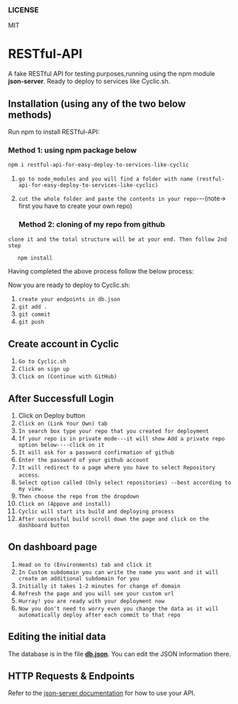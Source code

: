 ### LICENSE
MIT

# RESTful-API
A fake RESTful API for testing purposes,running using the npm module **json-server**. Ready to deploy to services like Cyclic.sh.

## Installation (using any of the two below methods)
Run npm to install RESTful-API:
   ### Method 1: using npm package below

```sh
npm i restful-api-for-easy-deploy-to-services-like-cyclic
```
1. `go to node_modules and you will find a folder with name (restful-api-for-easy-deploy-to-services-like-cyclic)`
2. `cut the whole folder and paste the contents in your repo`---(note-> first you have to create your own repo)
                    
    ### Method 2: cloning of my repo from github

 `clone it and the total structure will be at your end. Then follow 2nd step`
 ```sh
    npm install
```

Having completed the above process follow the below process:

Now you are ready to deploy to Cyclic.sh:

1. `create your endpoints in db.json`
2. `git add .`
3. `git commit`
4. `git push`

## Create account in Cyclic
1. `Go to Cyclic.sh`
2. `Click on sign up`
3. `Click on (Continue with GitHub)`

## After Successfull Login
1. Click on Deploy button
2. `Click on (Link Your Own) tab`
3. `In search box type your repo that you created for deployment`
4. `If your repo is in private mode---it will show Add a private repo option below----click on it`
5. `It will ask for a password confirmation of github`
6. `Enter the password of your github account`
7. `It will redirect to a page where you have to select Repository access`.
8. `Select option called (Only select repositories) --best according to my view.`
9. `Then choose the repo from the dropdown`
10. `Click on (Appove and install)`
11. `Cyclic will start its build and deploying process`
12. `After successful build scroll down the page and click on the dashboard button`

## On dashboard page
1. `Head on to (Environments) tab and click it`
2. `In Custom subdomain you can write the name you want and it will create an additional subdomain for you`
3. `Initially it takes 1-2 minutes for change of domain`
4. `Refresh the page and you will see your custom url`
5. `Hurray! you are ready with your deployment now`
6. `Now you don't need to worry even you change the data as it will automatically deploy after each commit to that repo`

## Editing the initial data

The database is in the file **[db.json](db.json)**. You can edit the JSON information there.

## HTTP Requests & Endpoints

Refer to the [json-server documentation](https://github.com/typicode/json-server) for how to use your API.